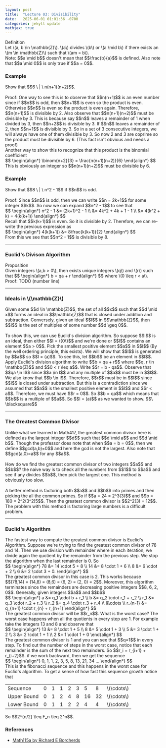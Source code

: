 ```yaml
---
layout: post
title:  "Lecture 03: Divisibility"
date:   2025-06-01 01:01:36 -0700
categories: jekyll update
mathjax: true
---
```

<div class="mintheaderdiv">
Definition
</div>
<div class="mintbodydiv">
Let \(a, b \in \mathbb{Z}\). \(a\) divides \(b\) or \(a \mid b\) if there exists an \(m \in \mathbb{Z}\) such that \(am = b\).
</div>
Note: $$a \mid b$$ doesn't mean that $$\frac{b}{a}$$ is defined. Also note that $$a \mid 0$$ is only true if $$a = 0$$.
<!------------------------------------------------------------------------------------>
<h3>Example</h3>
Show that $$6 \ | \ n(n+1)(n+2)$$.
<br><br>
Proof: One way to see this is to observe that $$n(n+1)$$ is an even number since if $$n$$ is odd, then $$n+1$$ is even so the product is even. Otherwise $$n$$ is even so the product is even again. Therefore, $$n(n+1)$$ is divisible by 2. Also observe that $$n(n+1)(n+2)$$ must be divisible by 3. This is because say $$n$$ leaves a remainder of 1 when divided by 3, then $$n+2$$ is divisible by 3. If $$n$$ leaves a remainder of 2, then $$n+1$$ is divisible by 3. So in a set of 3 consecutive integers, we will always have one of them divisible by 3. So now 2 and 3 are coprime so the product must be divisible by 6. (This fact isn't obvious and needs a proof)
<br>
Another way to show this to recognize that this product is the binomial coefficient
<div>
$$
\begin{align*}
\binom{n+2}{3} = \frac{n(n+1)(n+2)}{6}
\end{align*}
$$
</div>
This is obviously an integer so $$n(n+1)(n+2)$$ must be divisible by 6.

<!------------------------------------------------------------------------------------>
<h3>Example</h3>
Show that $$8 \ | \ n^2 - 1$$ if $$n$$ is odd.
<br><br>
Proof: Since $$n$$ is odd, then we can write $$n = 2k+1$$ for some integer $$k$$. So now we can expand $$n^2 - 1$$ to see that 
<div>
$$
\begin{align*}
n^2 - 1 &= (2k+1)^2 - 1 \\
        &= 4k^2 + 4k + 1 - 1 \\
		&= 4(k^2 + k) = 4(k(k+1)) 
\end{align*}
$$
</div>
Recall that $$k(k+1)$$ is even. So it is divisible by 2. Therefore, we can re-write the previous expression as
<div>
$$
\begin{align*}
4(k(k+1)) &= 8\frac{k(k+1)}{2}
\end{align*}
$$
</div>
From this we see that $$n^2 - 1$$ is divisible by 8.
<hr>
<!------------------------------------------------------------------------>
<h3>Euclid's Divison Algorithm</h3>
<div class="peachheaderdiv">
Proposition
</div>
<div class="peachbodydiv">
Given integers \(a,b > 0\), then exists unique integers \(q\) and \(r\) such that 
$$
\begin{align*}
b = qa + r
\end{align*}
$$
where \(0 \leq r < a\). 
</div>
Proof: TODO (number line)
<hr>
<!------------------------------------------------------------------------>
<h3>Ideals in \(\mathbb{Z}\)</h3>
Given some $$d \in \mathbb{Z}$$, the set of all $$x$$ such that $$d \mid x$$ forms an ideal in $$\mathbb{Z}$$ that is closed under addition and subtraction. Conversely, given an ideal $$I$$ in $$\mathbb{Z}$$, then $$I$$ is the set of multiples of some number $$d \geq 0$$. 
<br><br>
To show this, we can use Euclid's division algorithm. So suppose $$I$$ is an ideal, then either $$I = \{0\}$$ and we're done or $$I$$ contains an element $$a > 0$$. Pick the smallest positive element $$a$$ in $$I$$ (By the well ordering principle, this exists). We will show that $$I$$ is generated by $$a$$ so $$I = (a)$$. To see this, let $$b$$ be an element in $$I$$. Apply Euclid's division algorithm to write $$b = qa + r$$ where $$q, r \in \mathbb{Z}$$ and $$0 < r \leq a$$. Write $$r = b - qa$$. Observe that $$qa \in I$$ since $$a \in I$$ and any multiple of $$a$$ must be in $$I$$. We also know that $$b \in I$$. Therefore, $$r$$ must be in $$I$$ since $$I$$ is closed under subtraction. But this is a contradiction since we assumed that $$a$$ is the smallest positive element in $$I$$ and $$r < a$$. Therefore, we must have $$r = 0$$. So $$b = qa$$ which means that $$b$$ is a multiple of $$a$$. So $$I = (a)$$ as we wanted to show. $$\ \blacksquare$$ 
<hr>
<!------------------------------------------------------------------------>
<h3>The Greatest Common Divisor</h3>
Unlike what we learned in Math417, the greatest common divisor here is defined as the largest integer $$d$$ such that $$d \mid a$$ and $$d \mid b$$. Though the professor does note that when $$a = b = 0$$, then we define $$gcd(a,b)=0$$ and here the gcd is not the largest. Also note that $$gcd(a,0)=a$$ for any $$a$$. 
<br>
<br>
How do we find the greatest common divisor of two integers $$a$$ and $$b$$? the naive way is to check all the numbers from $$1$$ to $$a$$ and see if any divides $$b$$, then pick the largest one. This method is obviously too slow.
<br>
<br>
A better method is factoring both $$a$$ and $$b$$ into primes and then picking the all the common primes. So if $$a = 24 = 2^3(3)$$ and $$b = 180 = 2^2(3^2)5$$. Then the greatest common divisor is $$2^2(3) = 12$$. The problem with this method is factoring large numbers is a difficult problem. 
<hr>
<!------------------------------------------------------------------------>
<h3>Euclid's Algorithm</h3>
The fastest way to compute the greatest common divisor is Euclid's Algorithm. Suppose we're trying to find the greatest common divisor of 78 and 14. Then we use division with remainder where in each iteration, we divide again the quotient by the remainder from the previous step. We stop the algorithm when the last remainder is 0. So
<div>
$$
\begin{align*}
78 &= 14 \cdot 5 + 8 \\
14 &= 8 \cdot 1 + 6 \\
8 &= 6 \cdot + 2 \\
6 &= 2 \cdot 3 + 0.
\end{align*}
$$
</div>
The greatest common divisor in this case is 2. This works because $$(78,14) = (14,8) = (8,6) = (6, 2) = (2, 0) = 2$$. Moreover, this algorithm terminates since the remainders are decreasing positive integers $$8, 6, 2, 0$$. Generally, given integers $$a$$ and $$b$$
<div>
$$
\begin{align*}
a &= q_1 \cdot b + r_1 \\
b &= q_2 \cdot r_1 + r_2 \\
r_1 &= q_3 \cdot r_2 + r_3 \\
r_2 &= q_4 \cdot r_3 + r_4 \\
&\cdots \\
r_{n-1} &= q_{n+1} \cdot r_{n} + r_{n+1}
\end{align*}
$$
</div>
The greatest common divisor will be $$r_n$$. What is the worst case? The worst case happens when all the quotients in every step are 1. For example take the integers 13 and 8 and observe that
<div>
$$
\begin{align*}
13 &= 8 \cdot 1 + 5 \\
8 &= 5 \cdot 1 + 3 \\
5 &= 3 \cdot 1 + 2 \\
3 &= 2 \cdot 1 + 1 \\
2 &= 1 \cdot 1 + 0
\end{align*}
$$
</div>
The greatest common divisor is 1 and you can see that $$q=1$$ in every step. To find out the number of steps in the worst case, notice that each remainder is the sum of the next two remainders. So $$r_i = r_{i+1} + r_{i+2}$$. if we work backward, then we get the sequence
<div>
$$
\begin{align*}
0, 1, 1, 2, 3, 5, 8, 13, 21, 34 ...
\end{align*}
$$
</div>
This is the fibonacci sequence and this happens in the worst case for Euclid's algorithm. To get a sense of how fast this sequence growth notice that
<div>
<table>
	<tr><td>Sequence</td><td>0</td><td>1</td><td>1</td><td>2</td><td>3</td><td>5</td><td>8</td><td>\(\cdots\)</td></tr>
	<tr><td>Upper Bound</td><td>0</td><td>1</td><td>2</td><td>4</td><td>8</td><td>16</td><td>32</td><td>\(\cdots\)</td></tr>
	<tr><td>Lower Bound</td><td>0</td><td>1</td><td>1</td><td>2</td><td>2</td><td>4</td><td>4</td><td>\(\cdots\)</td></tr>
</table>
</div>
So $$2^{n/2} \leq F_n \leq 2^n$$. 
		
<!------------------------------------------------------------------------------------>
<h3>References</h3>
<ul>
<li><a href="https://www.youtube.com/watch?v=pVKhDtOjji8">Math115a by Richard E Borcherds</a></li>
</ul>






















